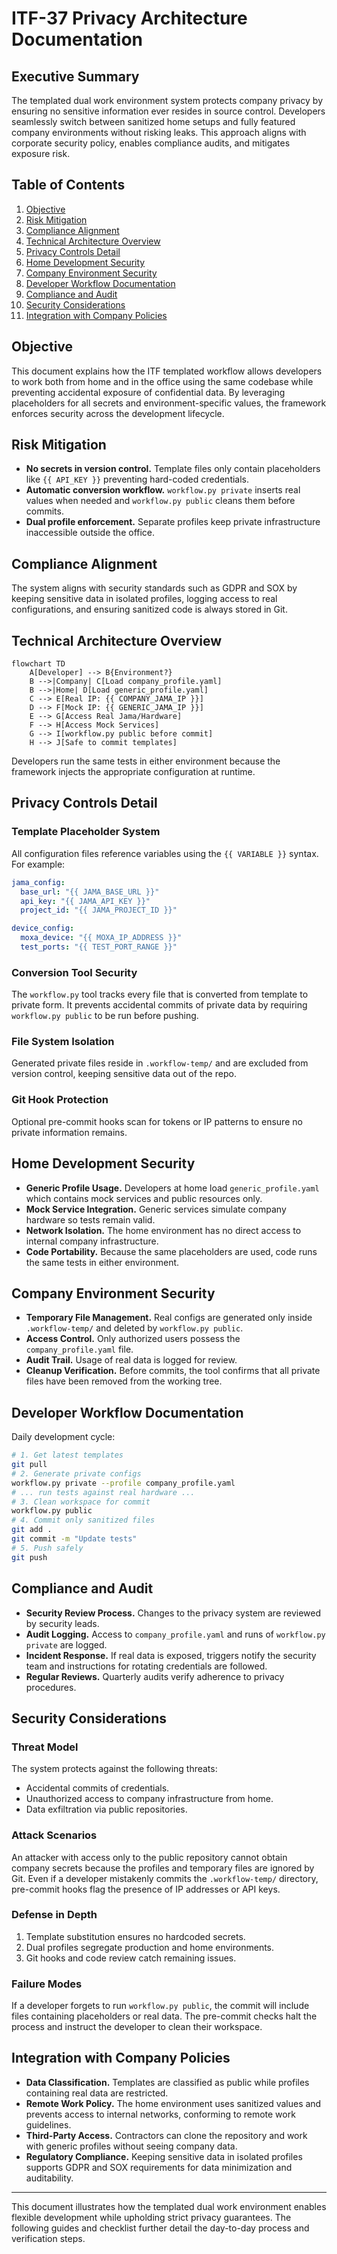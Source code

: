 # ITF-37 Privacy Architecture Documentation

## Executive Summary

The templated dual work environment system protects company privacy by ensuring no sensitive information ever resides in source control. Developers seamlessly switch between sanitized home setups and fully featured company environments without risking leaks. This approach aligns with corporate security policy, enables compliance audits, and mitigates exposure risk.

## Table of Contents
1. [Objective](#objective)
2. [Risk Mitigation](#risk-mitigation)
3. [Compliance Alignment](#compliance-alignment)
4. [Technical Architecture Overview](#technical-architecture-overview)
5. [Privacy Controls Detail](#privacy-controls-detail)
6. [Home Development Security](#home-development-security)
7. [Company Environment Security](#company-environment-security)
8. [Developer Workflow Documentation](#developer-workflow-documentation)
9. [Compliance and Audit](#compliance-and-audit)
10. [Security Considerations](#security-considerations)
11. [Integration with Company Policies](#integration-with-company-policies)

<a name="objective"></a>

## Objective

This document explains how the ITF templated workflow allows developers to work both from home and in the office using the same codebase while preventing accidental exposure of confidential data. By leveraging placeholders for all secrets and environment-specific values, the framework enforces security across the development lifecycle.

<a name="risk-mitigation"></a>

## Risk Mitigation

* **No secrets in version control.** Template files only contain placeholders like `{{ API_KEY }}` preventing hard-coded credentials.
* **Automatic conversion workflow.** `workflow.py private` inserts real values when needed and `workflow.py public` cleans them before commits.
* **Dual profile enforcement.** Separate profiles keep private infrastructure inaccessible outside the office.

<a name="compliance-alignment"></a>

## Compliance Alignment

The system aligns with security standards such as GDPR and SOX by keeping sensitive data in isolated profiles, logging access to real configurations, and ensuring sanitized code is always stored in Git.

<a name="technical-architecture-overview"></a>

## Technical Architecture Overview

```mermaid
flowchart TD
    A[Developer] --> B{Environment?}
    B -->|Company| C[Load company_profile.yaml]
    B -->|Home| D[Load generic_profile.yaml]
    C --> E[Real IP: {{ COMPANY_JAMA_IP }}]
    D --> F[Mock IP: {{ GENERIC_JAMA_IP }}]
    E --> G[Access Real Jama/Hardware]
    F --> H[Access Mock Services]
    G --> I[workflow.py public before commit]
    H --> J[Safe to commit templates]
```

Developers run the same tests in either environment because the framework injects the appropriate configuration at runtime.

<a name="privacy-controls-detail"></a>

## Privacy Controls Detail

### Template Placeholder System

All configuration files reference variables using the `{{ VARIABLE }}` syntax. For example:

```yaml
jama_config:
  base_url: "{{ JAMA_BASE_URL }}"
  api_key: "{{ JAMA_API_KEY }}"
  project_id: "{{ JAMA_PROJECT_ID }}"

device_config:
  moxa_device: "{{ MOXA_IP_ADDRESS }}"
  test_ports: "{{ TEST_PORT_RANGE }}"
```

### Conversion Tool Security

The `workflow.py` tool tracks every file that is converted from template to private form. It prevents accidental commits of private data by requiring `workflow.py public` to be run before pushing.

### File System Isolation

Generated private files reside in `.workflow-temp/` and are excluded from version control, keeping sensitive data out of the repo.

### Git Hook Protection

Optional pre-commit hooks scan for tokens or IP patterns to ensure no private information remains.

<a name="home-development-security"></a>

## Home Development Security

* **Generic Profile Usage.** Developers at home load `generic_profile.yaml` which contains mock services and public resources only.
* **Mock Service Integration.** Generic services simulate company hardware so tests remain valid.
* **Network Isolation.** The home environment has no direct access to internal company infrastructure.
* **Code Portability.** Because the same placeholders are used, code runs the same tests in either environment.

<a name="company-environment-security"></a>

## Company Environment Security

* **Temporary File Management.** Real configs are generated only inside `.workflow-temp/` and deleted by `workflow.py public`.
* **Access Control.** Only authorized users possess the `company_profile.yaml` file.
* **Audit Trail.** Usage of real data is logged for review.
* **Cleanup Verification.** Before commits, the tool confirms that all private files have been removed from the working tree.

<a name="developer-workflow-documentation"></a>

## Developer Workflow Documentation

Daily development cycle:

```bash
# 1. Get latest templates
git pull
# 2. Generate private configs
workflow.py private --profile company_profile.yaml
# ... run tests against real hardware ...
# 3. Clean workspace for commit
workflow.py public
# 4. Commit only sanitized files
git add .
git commit -m "Update tests"
# 5. Push safely
git push
```

<a name="compliance-and-audit"></a>

## Compliance and Audit

* **Security Review Process.** Changes to the privacy system are reviewed by security leads.
* **Audit Logging.** Access to `company_profile.yaml` and runs of `workflow.py private` are logged.
* **Incident Response.** If real data is exposed, triggers notify the security team and instructions for rotating credentials are followed.
* **Regular Reviews.** Quarterly audits verify adherence to privacy procedures.

<a name="security-considerations"></a>

## Security Considerations

### Threat Model

The system protects against the following threats:
* Accidental commits of credentials.
* Unauthorized access to company infrastructure from home.
* Data exfiltration via public repositories.

### Attack Scenarios

An attacker with access only to the public repository cannot obtain company secrets because the profiles and temporary files are ignored by Git. Even if a developer mistakenly commits the `.workflow-temp/` directory, pre-commit hooks flag the presence of IP addresses or API keys.

### Defense in Depth

1. Template substitution ensures no hardcoded secrets.
2. Dual profiles segregate production and home environments.
3. Git hooks and code review catch remaining issues.

### Failure Modes

If a developer forgets to run `workflow.py public`, the commit will include files containing placeholders or real data. The pre-commit checks halt the process and instruct the developer to clean their workspace.

<a name="integration-with-company-policies"></a>

## Integration with Company Policies

* **Data Classification.** Templates are classified as public while profiles containing real data are restricted.
* **Remote Work Policy.** The home environment uses sanitized values and prevents access to internal networks, conforming to remote work guidelines.
* **Third-Party Access.** Contractors can clone the repository and work with generic profiles without seeing company data.
* **Regulatory Compliance.** Keeping sensitive data in isolated profiles supports GDPR and SOX requirements for data minimization and auditability.

---

This document illustrates how the templated dual work environment enables flexible development while upholding strict privacy guarantees. The following guides and checklist further detail the day-to-day process and verification steps.
